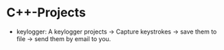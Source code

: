 # C++-Projects

- keylogger: A keylogger projects -> Capture keystrokes -> save them to file -> send them by email to you.
